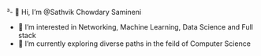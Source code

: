 ³- 👋 Hi, I’m @Sathvik Chowdary Samineni
- 👀 I’m interested in Networking, Machine Learning, Data Science and Full stack
- 🌱 I’m currently exploring diverse paths in the feild of Computer Science
